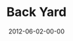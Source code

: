 ---
layout: message
category: message
series: "The Backyard Gospel"
title: "Back Yard"
date: 2012-06-02-00-00
message_id: 731
audio: "http://s3.amazonaws.com/crossroads-media/media/legacy/mp3/backyardgospel_02.mp3"
audio-duration: "44:10"
program: "http://s3.amazonaws.com/crossroads-media/media/legacy/documents/06_02-03_12Program.pdf"
description: "Kirk Perry talks about how to live out our faith in the workplace."
video: "https://s3.amazonaws.com/crossroadsvideomessages/backyardgospel_02.mp4"
video-duration: "44:16"
video-image: "http://s3.amazonaws.com/crossroads-media/images/legacy/content/backyardgospel_02_still.jpg"
explicit: "N"
---